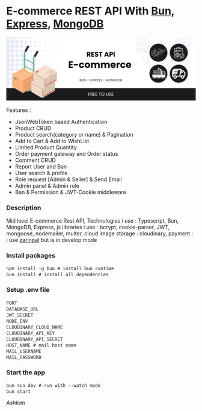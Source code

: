 # E-commerce REST API With [Bun](https://bun.sh/), [Express](https://expressjs.com/), [MongoDB](https://www.mongodb.com/)

<img src="./backend/uploads/E-commers.png" max-width="100%"/>

Features :

* JsonWebToken based Authentication
* Product CRUD
* Product search(category or name) & Pagination
* Add to Cart & Add to WishList
* Limited Product Quantity
* Order payment gateway and Order status
* Comment CRUD
* Report User and Ban
* User search & profile
* Role request [Admin & Seller] & Send Email
* Admin panel & Admin role
* Ban & Permission & JWT-Cookie middleware

### Description 
Mid level E-commerce Rest API, Technologies i use : Typescript, Bun, MongoDB, Express, js libraries i use : bcrypt, cookie-parser, JWT, mongoose, nodemailer, multer, cloud image storage : cloudinary, payment : i use [zarinpal](https://www.zarinpal.com/) but is in develop mode
### Install packages
```shell
npm install -g bun # install bun runtime
bun install # install all dependencies
```
### Setup .env file
``` shell
PORT
DATABASE_URL
JWT_SECRET
NODE_ENV
CLOUDINARY_CLOUD_NAME
CLOUDINARY_API_KEY
CLOUDINARY_API_SECRET
HOST_NAME # mail host name
MAIL_USERNAME
MAIL_PASSWORD
```

### Start the app
```shell
bun run dev # run with --watch mode 
bun start
```

<i>Ashkan<i>

